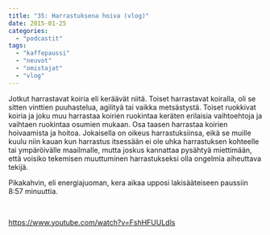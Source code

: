```yaml
---
title: "35: Harrastuksena hoiva (vlog)"
date: 2015-01-25
categories: 
  - "podcastit"
tags: 
  - "kaffepaussi"
  - "neuvot"
  - "omistajat"
  - "vlog"
---
```


Jotkut harrastavat koiria eli keräävät niitä. Toiset harrastavat koiralla, oli se sitten vinttien puuhastelua, agilityä tai vaikka metsästystä. Toiset ruokkivat koiria ja joku muu harrastaa koirien ruokintaa keräten erilaisia vaihtoehtoja ja vaihtaen ruokintaa osumien mukaan. Osa taasen harrastaa koirien hoivaamista ja hoitoa. Jokaisella on oikeus harrastuksiinsa, eikä se muille kuulu niin kauan kun harrastus itsessään ei ole uhka harrastuksen kohteelle tai ympäröivälle maailmalle, mutta joskus kannattaa pysähtyä miettimään, että voisiko tekemisen muuttuminen harrastukseksi olla ongelmia aiheuttava tekijä.

<!--more-->

Pikakahvin, eli energiajuoman, kera aikaa upposi lakisääteiseen paussiin 8:57 minuuttia.

 

https://www.youtube.com/watch?v=FshHFUULdls

